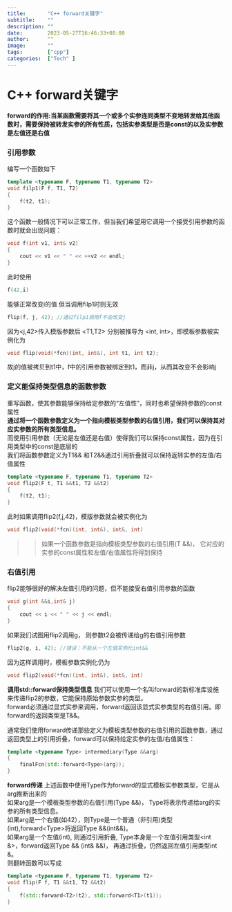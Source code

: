 ```yaml
---
title:       "C++ forward关键字"
subtitle:    ""
description: ""
date:        2023-05-27T16:46:33+08:00
author:      ""
image:       ""
tags:        ["cpp"]
categories:  ["Tech" ]
---
```


# C++ forward关键字
**forward的作用:当某函数需要将其一个或多个实参连同类型不变地转发给其他函数时，需要保持被转发实参的所有性质，包括实参类型是否是const的以及实参数是左值还是右值**  

### 引用参数
编写一个函数如下
```c++
template <typename F, typename T1, typename T2>
void filp1(F f, T1, T2)
{
    f(t2, t1);
}
```  
这个函数一般情况下可以正常工作，但当我们希望用它调用一个接受引用参数的函数时就会出现问题：
```c++
void f(int v1, int& v2)
{
    cout << v1 << " " << ++v2 << endl;
}
```  
此时使用
```c++
f(42,i)
```
能够正常改变i的值
但当调用filp1时则无效
```c++
flip(f, j, 42); //通过filp1调用f不会改变j
```  
因为\<j,42>传入模版参数后 \<T1,T2> 分别被推导为 \<int, int>，即模板参数被实例化为
```c++
void flip(void(*fcn)(int, int&), int t1, int t2);
```
故j的值被拷贝到t1中，f中的引用参数被绑定到t1，而非j，从而其改变不会影响j

### 定义能保持类型信息的函数参数  
重写函数，使其参数能够保持给定参数的“左值性”，同时也希望保持参数的const属性  
**通过将一个函数参数定义为一个指向模板类型参数的右值引用，我们可以保持其对应实参数的所有类型信息。**  
而使用引用参数（无论是左值还是右值）使得我们可以保持const属性，因为在引用类型中的const是底层的  
我们将函数参数定义为T1&& 和T2&&通过引用折叠就可以保持返转实参的左值/右值属性
```c++
template <typename F, typename T1, typename T2>
void flip2(F t, T1 &&t1, T2 &&t2)
{
    f(t2, t1); 
}
```
此时如果调用flip2(f,j,42)，模版参数就会被实例化为
```c++
void flip2(void(*fcn)(int, int&), int&, int)
```
>> 如果一个函数参数是指向模板类型参数的右值引用(T &&)， 它对应的实参的const属性和左值/右值属性将得到保持

### 右值引用
flip2能够很好的解决左值引用的问题，但不能接受右值引用参数的函数
```c++
void g(int &&i,int& j)
{
    cout << i << " " << j << endl;
}
```
如果我们试图用flip2调用g， 则参数t2会被传递给g的右值引用参数
```c++
flip2(g, i, 42); //错误：不能从一个左值实例化int&&
```
因为这样调用时，模板参数实例化仍为
```c++
void flip2(void(*fcn)(int, int&), int&, int)
```
**调用std::forward保持类型信息**
我们可以使用一个名叫forward的新标准库设施来传递flip2的参数，它能保持原始参数实参的类型。  
forward必须通过显式实参来调用，forward返回该显式实参类型的右值引用。即forward<T>的返回类型是T&&。  

通常我们使用forward传递那些定义为模板类型参数的右值引用的函数参数，通过返回类型上的引用折叠，forward可以保持给定实参的左值/右值属性：
```c++
template <typename Type> intermediary(Type &&arg)
{
    finalFcn(std::forward<Type>(arg));
}
```
**forward传递**
上述函数中使用Type作为forward的显式模板实参数类型，它是从arg推断出来的  
如果arg是一个模板类型参数的右值引用(Type &&)， Type将表示传递给arg的实参的所有类型信息。  
如果arg是一个右值(如42），则Type是一个普通（非引用)类型(int),forward\<Type>将返回Type &&(int&&)。   
如果arg是一个左值(int), 则通过引用折叠, Type本身是一个左值引用类型\<int &>，forward返回Type && (int& &&)， 再通过折叠，仍然返回左值引用类型int &。  
则翻转函数可以写成
```c++
template <typename F, typename T1, typename T2>
void flip(F f, T1 &&t1, T2 &&t2)
{
    f(std::forward<T2>(t2), std::forward<T1>(t1));
}